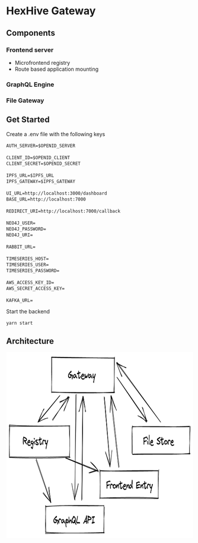 # HexHive Gateway

## Components

### Frontend server

- Microfrontend registry
- Route based application mounting

### GraphQL Engine


### File Gateway

## Get Started

Create a .env file with the following keys

```
AUTH_SERVER=$OPENID_SERVER

CLIENT_ID=$OPENID_CLIENT
CLIENT_SECRET=$OPENID_SECRET

IPFS_URL=$IPFS_URL
IPFS_GATEWAY=$IPFS_GATEWAY

UI_URL=http://localhost:3000/dashboard
BASE_URL=http://localhost:7000

REDIRECT_URI=http://localhost:7000/callback

NEO4J_USER=
NEO4J_PASSWORD=
NEO4J_URI=

RABBIT_URL=

TIMESERIES_HOST=
TIMESERIES_USER=
TIMESERIES_PASSWORD=

AWS_ACCESS_KEY_ID=
AWS_SECRET_ACCESS_KEY=

KAFKA_URL=

```

Start the backend
```
yarn start
```

## Architecture

<img src="./../../../images/gateway-diagram.png" alt="Network diagram" width="600" height="500">

